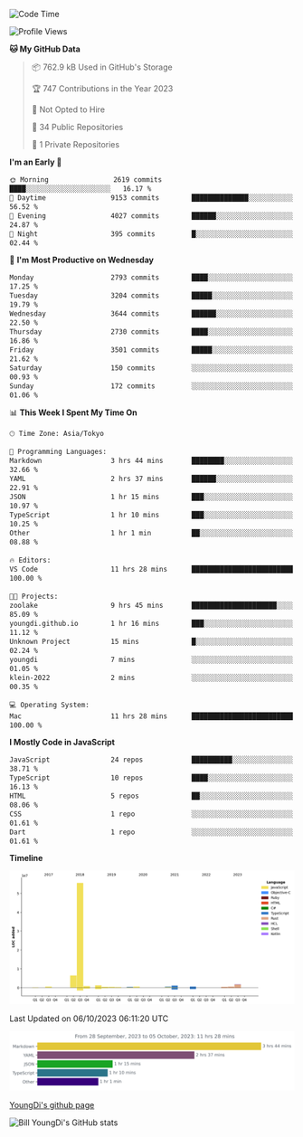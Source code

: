 <!--START_SECTION:waka-->
![Code Time](http://img.shields.io/badge/Code%20Time-14%20hrs%2025%20mins-blue)

![Profile Views](http://img.shields.io/badge/Profile%20Views-41-blue)

**🐱 My GitHub Data** 

> 📦 762.9 kB Used in GitHub's Storage 
 > 
> 🏆 747 Contributions in the Year 2023
 > 
> 🚫 Not Opted to Hire
 > 
> 📜 34 Public Repositories 
 > 
> 🔑 1 Private Repositories 
 > 
**I'm an Early 🐤** 

```text
🌞 Morning                2619 commits        ████░░░░░░░░░░░░░░░░░░░░░   16.17 % 
🌆 Daytime                9153 commits        ██████████████░░░░░░░░░░░   56.52 % 
🌃 Evening                4027 commits        ██████░░░░░░░░░░░░░░░░░░░   24.87 % 
🌙 Night                  395 commits         █░░░░░░░░░░░░░░░░░░░░░░░░   02.44 % 
```
📅 **I'm Most Productive on Wednesday** 

```text
Monday                   2793 commits        ████░░░░░░░░░░░░░░░░░░░░░   17.25 % 
Tuesday                  3204 commits        █████░░░░░░░░░░░░░░░░░░░░   19.79 % 
Wednesday                3644 commits        ██████░░░░░░░░░░░░░░░░░░░   22.50 % 
Thursday                 2730 commits        ████░░░░░░░░░░░░░░░░░░░░░   16.86 % 
Friday                   3501 commits        █████░░░░░░░░░░░░░░░░░░░░   21.62 % 
Saturday                 150 commits         ░░░░░░░░░░░░░░░░░░░░░░░░░   00.93 % 
Sunday                   172 commits         ░░░░░░░░░░░░░░░░░░░░░░░░░   01.06 % 
```


📊 **This Week I Spent My Time On** 

```text
🕑︎ Time Zone: Asia/Tokyo

💬 Programming Languages: 
Markdown                 3 hrs 44 mins       ████████░░░░░░░░░░░░░░░░░   32.66 % 
YAML                     2 hrs 37 mins       ██████░░░░░░░░░░░░░░░░░░░   22.91 % 
JSON                     1 hr 15 mins        ███░░░░░░░░░░░░░░░░░░░░░░   10.97 % 
TypeScript               1 hr 10 mins        ███░░░░░░░░░░░░░░░░░░░░░░   10.25 % 
Other                    1 hr 1 min          ██░░░░░░░░░░░░░░░░░░░░░░░   08.88 % 

🔥 Editors: 
VS Code                  11 hrs 28 mins      █████████████████████████   100.00 % 

🐱‍💻 Projects: 
zoolake                  9 hrs 45 mins       █████████████████████░░░░   85.09 % 
youngdi.github.io        1 hr 16 mins        ███░░░░░░░░░░░░░░░░░░░░░░   11.12 % 
Unknown Project          15 mins             █░░░░░░░░░░░░░░░░░░░░░░░░   02.24 % 
youngdi                  7 mins              ░░░░░░░░░░░░░░░░░░░░░░░░░   01.05 % 
klein-2022               2 mins              ░░░░░░░░░░░░░░░░░░░░░░░░░   00.35 % 

💻 Operating System: 
Mac                      11 hrs 28 mins      █████████████████████████   100.00 % 
```

**I Mostly Code in JavaScript** 

```text
JavaScript               24 repos            ██████████░░░░░░░░░░░░░░░   38.71 % 
TypeScript               10 repos            ████░░░░░░░░░░░░░░░░░░░░░   16.13 % 
HTML                     5 repos             ██░░░░░░░░░░░░░░░░░░░░░░░   08.06 % 
CSS                      1 repo              ░░░░░░░░░░░░░░░░░░░░░░░░░   01.61 % 
Dart                     1 repo              ░░░░░░░░░░░░░░░░░░░░░░░░░   01.61 % 
```



**Timeline**

![Lines of Code chart](https://raw.githubusercontent.com/Youngdi/Youngdi/master/assets/bar_graph.png)


 Last Updated on 06/10/2023 06:11:20 UTC
<!--END_SECTION:waka-->

![wakatime](./images/stat.svg)

[YoungDi's github page](https://youngdi.github.io)

![Bill YoungDi's GitHub stats](https://github-readme-stats.vercel.app/api?username=youngdi&count_private=true&show_icons=true)
